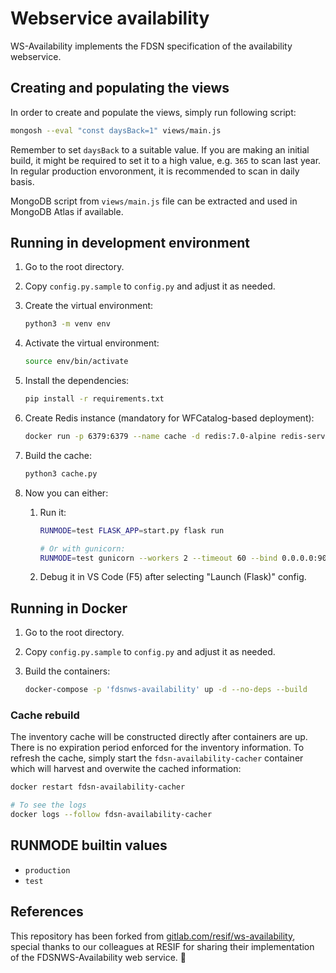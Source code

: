 # Webservice availability

WS-Availability implements the FDSN specification of the availability webservice.

## Creating and populating the views

In order to create and populate the views, simply run following script:

```bash
mongosh --eval "const daysBack=1" views/main.js
```

Remember to set `daysBack` to a suitable value. If you are making an initial build, it might be required to set it to a high value, e.g. `365` to scan last year. In regular production envoronment, it is recommended to scan in daily basis.

MongoDB script from `views/main.js` file can be extracted and used in MongoDB Atlas if available.

## Running in development environment

1. Go to the root directory.
1. Copy `config.py.sample` to `config.py` and adjust it as needed.
1. Create the virtual environment:

    ```bash
    python3 -m venv env
    ```

1. Activate the virtual environment:

    ```bash
    source env/bin/activate
    ```

1. Install the dependencies:

    ```bash
    pip install -r requirements.txt
    ```

1. Create Redis instance (mandatory for WFCatalog-based deployment):

    ```bash
    docker run -p 6379:6379 --name cache -d redis:7.0-alpine redis-server --save 20 1 --loglevel warning
    ```

1. Build the cache:

    ```bash
    python3 cache.py
    ```

1. Now you can either:
    1. Run it:

        ```bash
        RUNMODE=test FLASK_APP=start.py flask run

        # Or with gunicorn:
        RUNMODE=test gunicorn --workers 2 --timeout 60 --bind 0.0.0.0:9001 start:app
        ```

    1. Debug it in VS Code (F5) after selecting "Launch (Flask)" config.

## Running in Docker

1. Go to the root directory.
1. Copy `config.py.sample` to `config.py` and adjust it as needed.
1. Build the containers:

    ```bash
    docker-compose -p 'fdsnws-availability' up -d --no-deps --build
    ```

### Cache rebuild

The inventory cache will be constructed directly after containers are up. There is no expiration period enforced for the inventory information. To refresh the cache, simply start the `fdsn-availability-cacher` container which will harvest and overwite the cached information:

```bash
docker restart fdsn-availability-cacher

# To see the logs
docker logs --follow fdsn-availability-cacher
```

## RUNMODE builtin values

* `production`
* `test`

## References

This repository has been forked from [gitlab.com/resif/ws-availability](https://gitlab.com/resif/ws-availability), special thanks to our colleagues at RESIF for sharing their implementation of the FDSNWS-Availability web service. 💐
